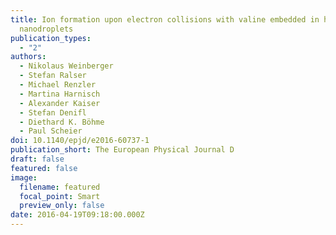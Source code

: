 ```yaml
---
title: Ion formation upon electron collisions with valine embedded in helium
  nanodroplets
publication_types:
  - "2"
authors:
  - Nikolaus Weinberger
  - Stefan Ralser
  - Michael Renzler
  - Martina Harnisch
  - Alexander Kaiser
  - Stefan Denifl
  - Diethard K. Böhme
  - Paul Scheier
doi: 10.1140/epjd/e2016-60737-1
publication_short: The European Physical Journal D
draft: false
featured: false
image:
  filename: featured
  focal_point: Smart
  preview_only: false
date: 2016-04-19T09:18:00.000Z
---
```

